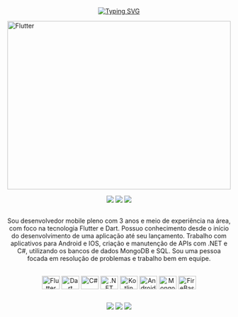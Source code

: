 <div Align="center" ><a href="https://git.io/typing-svg"><a href="https://git.io/typing-svg"><img src="https://readme-typing-svg.herokuapp.com?font=&size=25&duration=4000&pause=500&color=F7F7F7&width=550&lines=Ol%C3%A1!+Bem+vindo+ao+meu+perfil+%F0%9F%91%8B" alt="Typing SVG" /></a></div>


<img align="center" position= "absolute" alt="Flutter" height="380" width="100%" 
    src="https://github.com/jpDEVsekiro/jpDEVsekiro/assets/71463029/dd6e2009-0f18-49d1-9de2-7e43b68b5325">
    
<div Align="center">
    <img src="https://komarev.com/ghpvc/?username=your-github-jpDEVsekiro&color=44cc11">
    <img src="https://badges.pufler.dev/repos/jpDEVsekiro"/>
    <img src="https://img.shields.io/github/commit-activity/m/jpDEVsekiro/gengar_dex?style=flat&color=#4c1" />
</div>

  ##

<p align="center">
Sou desenvolvedor mobile pleno com 3 anos e meio de experiência na área, com foco na tecnologia Flutter e Dart. Possuo conhecimento desde o início do desenvolvimento de uma aplicação até seu lançamento.
Trabalho com aplicativos para Android e IOS, criação e manutenção de APIs com .NET e C#, utilizando os bancos de dados MongoDB e SQL. Sou uma pessoa focada em resolução de problemas e trabalho bem em equipe.
</p>

<div style="display: inline_block" align="center"><br>
  <img align="center" alt="Flutter" height="30" width="40" 
    src="https://github.com/jpDEVsekiro/jpDEVsekiro/assets/71463029/d61f9531-bc1c-4a90-8268-4d912602cd09">
  <img align="center" alt="Dart" height="30" width="40" 
    src="https://github.com/jpDEVsekiro/jpDEVsekiro/assets/71463029/8090123c-6fb9-471c-8605-ac40b6f49696">
  <img align="center" alt="C#" height="30" width="40" 
    src="https://github.com/jpDEVsekiro/jpDEVsekiro/assets/71463029/7dd4d676-194e-4304-8e74-c91c4d53dbc9">
  <img align="center" alt=".NET" height="30" width="40" 
    src="https://github.com/jpDEVsekiro/jpDEVsekiro/assets/71463029/36224502-e271-4eb1-a666-16d286c78f6e">
  <img align="center" alt="Kotlin" height="30" width="40" 
    src="https://github.com/jpDEVsekiro/jpDEVsekiro/assets/71463029/ac2d2de5-a085-420a-a423-648b93d066e5">
  <img align="center" alt="Android Studio" height="30" width="40" 
    src="https://github.com/jpDEVsekiro/jpDEVsekiro/assets/71463029/5b430c54-e554-4982-93a4-0bf26df81a7d">
  <img align="center" alt="MongoDB" height="30" width="40" 
    src="https://github.com/jpDEVsekiro/jpDEVsekiro/assets/71463029/1a95366b-83e7-4334-beba-cfda0c8572b9">
  <img align="center" alt="FireBase" height="30" width="40" 
    src="https://github.com/jpDEVsekiro/jpDEVsekiro/assets/71463029/80b1cf21-c12e-4823-b9ed-2cf50fb86d60">
</div>

  ##

  <div align="center"> 
  <a href = "mailto:devjpdesenvolver@gmail.com"><img src="https://img.shields.io/badge/Gmail-D14836?style=for-the-badge&logo=gmail&logoColor=white" target="_blank"></a>
  <a href="https://www.linkedin.com/in/jo%C3%A3o-pedro--/" target="_blank"><img src="https://img.shields.io/badge/-LinkedIn-%230077B5?style=for-the-badge&logo=linkedin&logoColor=white" target="_blank"></a> 
 <a href="https://wa.me/5511959991724" target="_blank"><img src="https://img.shields.io/badge/WhatsApp-25D366?style=for-the-badge&logo=whatsapp&logoColor=white" target="_blank"></a> 
</div>
<br/>
